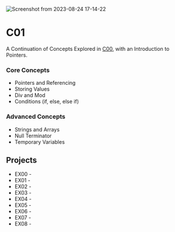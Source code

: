 ![Screenshot from 2023-08-24 17-14-22](https://github.com/hasanocal42/Ecole42-Piscine2023/assets/140838926/031aaee1-4bda-48d4-9c47-2312cd968278)

# C01

A Continuation of Concepts Explored in [C00](https://github.com/pasqualerossi/42-Piscine/tree/main/C00%20-%20C07%20Piscine%20Projects/c01), with an Introduction to Pointers.

### Core Concepts 
- Pointers and Referencing
- Storing Values
- Div and Mod
- Conditions (if, else, else if)

### Advanced Concepts
- Strings and Arrays
- Null Terminator
- Temporary Variables

## Projects
- EX00 -
- EX01 -
- EX02 -
- EX03 -
- EX04 -
- EX05 -
- EX06 -
- EX07 -
- EX08 -
